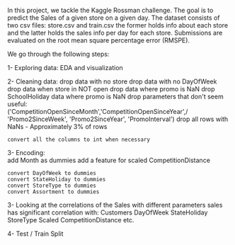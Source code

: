 
In this project, we tackle the Kaggle Rossman challenge.
The goal is to predict the Sales of a given store on a given day.
The dataset consists of two csv files: store.csv and train.csv
    the former holds info about each store and
    the latter holds the sales info per day for each store.
Submissions are evaluated on the root mean square percentage error (RMSPE).

We go through the following steps:

1- Exploring data:
    EDA and visualization

2- Cleaning data:
    drop data with no store
    drop data with no DayOfWeek
    drop data when store in NOT open
    drop data where promo is NaN
    drop SchoolHoliday data where promo is NaN
    drop parameters that don't seem useful:   
        ('CompetitionOpenSinceMonth','CompetitionOpenSinceYear',/
          'Promo2SinceWeek', 'Promo2SinceYear', 'PromoInterval')
    drop all rows with NaNs - Approximately 3% of rows

    convert all the columns to int when necessary

3- Encoding:   
    add Month as dummies
    add a feature for scaled CompetitionDistance

    convert DayOfWeek to dummies
    convert StateHoliday to dummies
    convert StoreType to dummies
    convert Assortment to dummies


3- Looking at the correlations of the Sales with different parameters
    sales has significant correlation with:
      Customers
      DayOfWeek
      StateHoliday
      StoreType
      Scaled CompetitionDistance
      etc.

4- Test / Train Split
